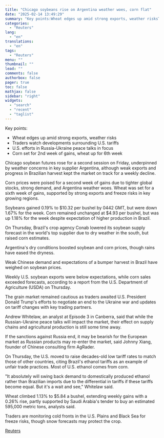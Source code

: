 ```yaml
---
title: "Chicago soybeans rise on Argentina weather woes, corn flat"
date: "2025-02-14 13:49:29"
summary: "Key points:Wheat edges up amid strong exports, weather risksTraders watch developments surrounding U.S. tariffsU.S. efforts in Russia-Ukraine peace talks in focusCorn set for 2nd week of gains, wheat up for 6th week Chicago soybean futures rose for a second session on Friday, underpinned by weather concerns in key supplier Argentina,..."
categories:
  - "Reuters"
lang:
  - "en"
translations:
  - "en"
tags:
  - "Reuters"
menu: ""
thumbnail: ""
lead: ""
comments: false
authorbox: false
pager: true
toc: false
mathjax: false
sidebar: "right"
widgets:
  - "search"
  - "recent"
  - "taglist"
---
```


Key points:

* Wheat edges up amid strong exports, weather risks
* Traders watch developments surrounding U.S. tariffs
* U.S. efforts in Russia-Ukraine peace talks in focus
* Corn set for 2nd week of gains, wheat up for 6th week

Chicago soybean futures rose for a second session on Friday, underpinned by weather concerns in key supplier Argentina, although weak exports and progress in Brazilian harvest kept the market on track for a weekly decline.

Corn prices were poised for a second week of gains due to tighter global stocks, strong demand, and Argentina weather woes. Wheat was set for a sixth week of gains, supported by strong exports and freeze risks in key growing regions.

Soybeans gained 0.19% to $10.32 per bushel by 0442 GMT, but were down 1.67% for the week. Corn remained unchanged at $4.93 per bushel, but was up 1.18% for the week despite expectation of higher production in Brazil.

On Thursday, Brazil's crop agency Conab lowered its soybean supply forecast in the world's top supplier due to dry weather in the south, but raised corn estimates.

Argentina's dry conditions boosted soybean and corn prices, though rains have eased the dryness.

Weak Chinese demand and expectations of a bumper harvest in Brazil have weighed on soybean prices.

Weekly U.S. soybean exports were below expectations, while corn sales exceeded forecasts, according to a report from the U.S. Department of Agriculture (USDA) on Thursday.

The grain market remained cautious as traders awaited U.S. President Donald Trump's efforts to negotiate an end to the Ukraine war and updates on tariff changes with key trading partners.

Andrew Whitelaw, an analyst at Episode 3 in Canberra, said that while the Russian-Ukraine peace talks will impact the market, their effect on supply chains and agricultural production is still some time away.

If the sanctions against Russia end, it may be bearish for the European market as Russian products may re-enter the market, said Johnny Xiang, founder of Chinese consulting firm AgRader.

On Thursday, the U.S. moved to raise decades-old low tariff rates to match those of other countries, citing Brazil's ethanol tariffs as an example of unfair trade practices. Most of U.S. ethanol comes from corn.

"It absolutely will swing back demand to domestically produced ethanol rather than Brazilian imports due to the differential in tariffs if these tariffs become equal. But it's a wait and see," Whitelaw said.

Wheat climbed 1.13% to $5.84 a bushel, extending weekly gains with a 0.26% rise, partly supported by Saudi Arabia's tender to buy an estimated 595,000 metric tons, analysts said.

Traders are monitoring cold fronts in the U.S. Plains and Black Sea for freeze risks, though snow forecasts may protect the crop.

[Reuters](https://www.tradingview.com/news/reuters.com,2025:newsml_L1N3P503U:0-chicago-soybeans-rise-on-argentina-weather-woes-corn-flat/)
